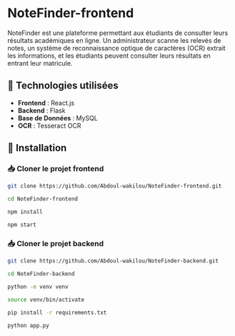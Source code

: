 # NoteFinder-frontend

NoteFinder est une plateforme permettant aux étudiants de consulter leurs résultats académiques en ligne. Un administrateur scanne les relevés de notes, un système de reconnaissance optique de caractères (OCR) extrait les informations, et les étudiants peuvent consulter leurs résultats en entrant leur matricule.

## 📌 Technologies utilisées
- **Frontend** : React.js
- **Backend** : Flask
- **Base de Données** : MySQL
- **OCR** : Tesseract OCR

## 🚀 Installation

### 📥 Cloner le projet frontend
```bash
git clone https://github.com/Abdoul-wakilou/NoteFinder-frontend.git
```
```bash
cd NoteFinder-frontend
```
```bash
npm install
```
```bash
npm start
```

### 📥 Cloner le projet backend
```bash
git clone https://github.com/Abdoul-wakilou/NoteFinder-backend.git
```
```bash
cd NoteFinder-backend
```
```bash
python -m venv venv
```
```bash
source venv/bin/activate
```
```bash
pip install -r requirements.txt
```
```bash
python app.py
```
